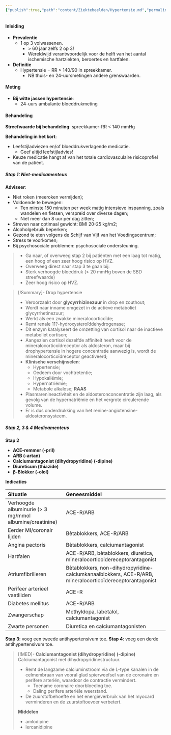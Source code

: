 ```yaml
---
{"publish":true,"path":"content/Ziektebeelden/Hypertensie.md","permalink":"/content/ziektebeelden/hypertensie/","title":"Hypertensie","tags":["Cardiologie","CVRM","Ziektebeeld"]}
---
```



#### Inleiding
- **Prevalentie**
	-  1 op 3 volwassenen.
	    - \> 60 jaar zelfs 2 op 3!
	    - Wereldwijd verantwoordelijk voor de helft van het aantal ischemische hartziekten, beroertes en hartfalen.
- **Definitie**
	-   Hypertensie = RR > 140/90 in spreekkamer.
	    -   NB thuis- en 24-uursmetingen andere grenswaarden.

#### Meting
- **Bij witte jassen hypertensie**:
	- 24-uurs ambulante bloeddrukmeting


#### Behandeling
**Streefwaarde bij behandeling**: spreekkamer-RR < 140 mmHg

**Behandeling in het kort**:
-   Leefstijladviezen en/of bloeddrukverlagende medicatie.
    -   Geef altijd leefstijladvies!
- Keuze medicatie hangt af van het totale cardiovasculaire risicoprofiel van de patiënt.

##### Stap 1: Niet-medicamenteus
**Adviseer**:
- Niet roken (meeroken vermijden);
- Voldoende te bewegen: 
	- Ten minste 150 minuten per week matig intensieve inspanning, zoals wandelen en fietsen, verspreid over diverse dagen; 
	- Niet meer dan 8 uur per dag zitten;
- Streven naar optimaal gewicht: BMI 20-25 kg/m2;
- Alcoholgebruik beperken;
- Gezond te eten volgens de Schijf van Vijf van het Voedingscentrum;
- Stress te voorkomen;
 - Bij psychosociale problemen: psychosociale ondersteuning.

> - Ga naar, of overweeg stap 2 bij patiënten met een laag tot matig, een hoog of een zeer hoog risico op HVZ.
 > - Overweeg direct naar stap 3 te gaan bij:
 > 	- Sterk verhoogde bloeddruk (> 20 mmHg boven de SBD streefwaarde)
 > 	- Zeer hoog risico op HVZ.


> [!Summary]- Drop hypertensie
> - Veroorzaakt door **glycyrrhizinezuur** in drop en zouthout;
> - Wordt naar inname omgezet in de actieve metaboliet glycyrrhetinezuur;
> - Werkt als een zwakke mineralocorticoïde;
> - Remt renale 11?-hydroxysteroïddehydrogenase;
> - Dit enzym katalyseert de omzetting van cortisol naar de inactieve metaboliet cortison;
> - Aangezien cortisol dezelfde affiniteit heeft voor de mineralocorticoïdreceptor als aldosteron, maar bij drophypertensie in hogere concentratie aanwezig is, wordt de mineralocorticoïdreceptor geactiveerd;
> - **Klinische verschijnselen**:
> 	- Hypertensie;
> 	- Oedeem door vochtretentie;
> 	- Hypokaliëmie;
> 	- Hypernatriëmie;
> 	- Metabole alkalose;
> **RAAS**
> - Plasmarenineactiviteit en de aldosteronconcentratie zijn laag, als gevolg van de hypernatriëmie en het vergrote circulerende volume. 
> - Er is dus onderdrukking van het renine-angiotensine-aldosteronsysteem.


##### Stap 2, 3 & 4 Medicamenteus
**Stap 2**
-   **ACE-remmer (-pril)**
-   **ARB (-artan)**
-   **Calciumantagonist (dihydropyridine) (-dipine)**
-   **Diureticum (thiazide)**
-   **β-Blokker (-olol)**

**Indicaties**

| Situatie     | Geneesmiddel     |
|:-----|:-----|
| Verhoogde albuminurie (> 3 mg/mmol albumine/creatinine)     |    ACE-R/ARB   |
| Eerder MI/coronair lijden     | Bètablokkers, ACE-R/ARB     |
| Angina pectoris     | Bètablokkers, calciumantagonist     |
| Hartfalen     | ACE-R/ARB, bètablokkers, diuretica, mineralocorticoidereceptorantagonist     |
| Atriumfibrilleren     |  Bètablokkers, non-dihydropyridine-calciumkanaalblokkers, ACE-R/ARB, mineralocorticoïdereceptorantagonist    |
| Perifeer arterieel vaatliiden      | ACE-R     |
| Diabetes mellitus     | ACE-R/ARB     |
| Zwangerschap | Methyldopa, labetalol, calciumantagonist |
|Zwarte personen| Diuretica en calciumantagonisten |


**Stap 3**: voeg een tweede antihypertensivum toe.
**Stap 4**: voeg een derde antihypertensivum toe.



> [!MED]- **Calciumantagonist (dihydropyridine) (-dipine)**
> Calciumantagonist met dihydropyridinestructuur. 
> - Remt de langzame calciuminstroom via de L-type kanalen in de celmembraan van vooral glad spierweefsel van de coronaire en perifere arteriën, waardoor de contractie vermindert. 
> 	- Toename coronaire doorbloeding toe.
> 	- Daling perifere arteriële weerstand. 
> - De zuurstofbehoefte en het energieverbruik van het myocard verminderen en de zuurstoftoevoer verbetert.
> 
> **Middelen**
> - amlodipine
> - lercanidipine
